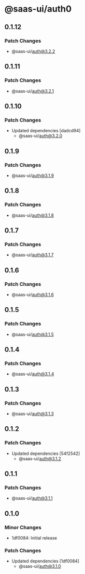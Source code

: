 # @saas-ui/auth0

## 0.1.12

### Patch Changes

- @saas-ui/auth@3.2.2

## 0.1.11

### Patch Changes

- @saas-ui/auth@3.2.1

## 0.1.10

### Patch Changes

- Updated dependencies [dadcd94]
  - @saas-ui/auth@3.2.0

## 0.1.9

### Patch Changes

- @saas-ui/auth@3.1.9

## 0.1.8

### Patch Changes

- @saas-ui/auth@3.1.8

## 0.1.7

### Patch Changes

- @saas-ui/auth@3.1.7

## 0.1.6

### Patch Changes

- @saas-ui/auth@3.1.6

## 0.1.5

### Patch Changes

- @saas-ui/auth@3.1.5

## 0.1.4

### Patch Changes

- @saas-ui/auth@3.1.4

## 0.1.3

### Patch Changes

- @saas-ui/auth@3.1.3

## 0.1.2

### Patch Changes

- Updated dependencies [54f2542]
  - @saas-ui/auth@3.1.2

## 0.1.1

### Patch Changes

- @saas-ui/auth@3.1.1

## 0.1.0

### Minor Changes

- 1df0084: Initial release

### Patch Changes

- Updated dependencies [1df0084]
  - @saas-ui/auth@3.1.0
